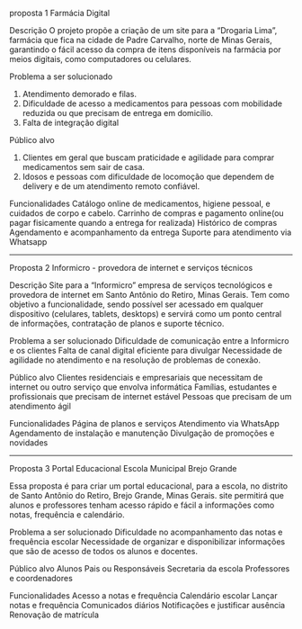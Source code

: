 proposta 1
Farmácia Digital 

Descrição 
O projeto propõe a criação de um site para a “Drogaria Lima”, farmácia que fica na cidade de Padre Carvalho, norte de Minas Gerais, garantindo o fácil acesso da compra de itens disponíveis na farmácia por meios digitais, como computadores ou celulares. 

Problema a ser solucionado 
1. Atendimento demorado e filas. 
2. ⁠Dificuldade de acesso a medicamentos para pessoas com mobilidade reduzida ou que precisam de entrega em domicílio.
3. ⁠Falta de integração digital 

Público alvo 
1. Clientes em geral que buscam praticidade e agilidade para comprar medicamentos sem sair de casa.
2. Idosos e pessoas com dificuldade de locomoção que dependem de delivery e de um atendimento remoto confiável.

Funcionalidades 
Catálogo online de medicamentos, higiene pessoal, e cuidados de corpo e cabelo. 
Carrinho de compras e pagamento online(ou pagar fisicamente quando a entrega for realizada) 
Histórico de compras
Agendamento e acompanhamento da entrega 
Suporte para atendimento via Whatsapp

--------------------

Proposta 2
Informicro - provedora de internet e serviços técnicos 

Descrição 
Site para a “Informicro” empresa de serviços tecnológicos e provedora de internet em Santo Antônio do Retiro, Minas Gerais. Tem como objetivo a funcionalidade, sendo possível ser acessado em qualquer dispositivo (celulares, tablets, desktops) e servirá como um ponto central de informações, contratação de planos e suporte técnico.

Problema a ser solucionado 
Dificuldade de comunicação entre a Informicro e os clientes 
Falta de canal digital eficiente para divulgar 
Necessidade de agilidade no atendimento e na resolução de problemas de conexão.

Público alvo 
Clientes residenciais e empresariais que necessitam de internet ou outro serviço que envolva informática 
Famílias, estudantes e profissionais que precisam de internet estável 
Pessoas que precisam de um atendimento ágil

Funcionalidades 
Página de planos e serviços
Atendimento via WhatsApp 
Agendamento de instalação e manutenção
Divulgação de promoções e novidades

--------------------

Proposta 3
Portal Educacional Escola Municipal Brejo Grande 

Essa proposta é para criar um portal educacional, para a escola, no distrito de Santo Antônio do Retiro, Brejo Grande, Minas Gerais. site permitirá que alunos e professores tenham acesso rápido e fácil a informações como notas, frequência e calendário. 

Problema a ser solucionado 
Dificuldade no acompanhamento das notas e frequência escolar
Necessidade de organizar e disponibilizar informações que são de acesso de todos os alunos e docentes.

Público alvo 
Alunos 
Pais ou Responsáveis 
Secretaria da escola 
Professores e coordenadores

Funcionalidades 
Acesso a notas e frequência
Calendário escolar
Lançar notas e frequência 
Comunicados diários 
Notificações e justificar ausência 
Renovação de matrícula